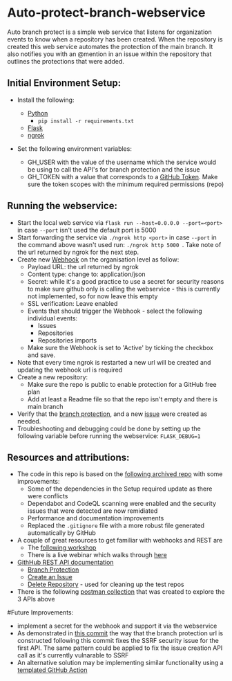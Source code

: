 # Auto-protect-branch-webservice

Auto branch protect is a simple web service that listens for organization events to know when a repository has been created. 
When the repository is created this web service automates the protection of the main branch. It also notifies you with an @mention in an issue within the repository that outlines the protections that were added.

## Initial Environment Setup:
- Install the following:
    - [Python](https://www.python.org/downloads/)
        - `pip install -r requirements.txt`
    - [Flask](https://flask.palletsprojects.com/en/2.2.x/installation/)
    - [ngrok](https://ngrok.com/download)

- Set the following environment variables:
    - GH_USER with the value of the username which the service would be using to call the API's for branch protection and the issue
    - GH_TOKEN  with a value that corresponds to a [GitHub Token](https://docs.github.com/en/authentication/keeping-your-account-and-data-secure/creating-a-personal-access-token).
Make sure the token scopes with the minimum required permissions (repo)



## Running the webservice:
- Start the local web service via `flask run --host=0.0.0.0 --port=<port>` in case `--port` isn't used the default port is 5000
- Start forwarding the service via `./ngrok http <port>` in case `--port` in the command above wasn't used run: `./ngrok http 5000 `. Take note of the url returned by ngrok for the next step.
- Create new [Webhook](https://docs.github.com/en/developers/webhooks-and-events/webhooks/about-webhooks) on the organisation level as follow:
    - Payload URL: the url returned by ngrok
    - Content type: change to: application/json
    - Secret: while it's a good practice to use a secret for security reasons to make sure github only is calling the webservice - this is currently not implemented, so for now leave this empty
    - SSL verification: Leave enabled
    - Events that should trigger the Webhook - select the following individual events:
        - Issues
        - Repositories
        - Repositories imports
    - Make sure the Webhook is set to 'Active' by ticking the checkbox and save.
- Note that every time ngrok is restarted a new url will be created and updating the webhook url is required
- Create a new repository:
    - Make sure the repo is public to enable protection for a GitHub free plan
    - Add at least a Readme file so that the repo isn't empty and there is main branch
- Verify that the [branch protection](https://docs.github.com/en/repositories/configuring-branches-and-merges-in-your-repository/defining-the-mergeability-of-pull-requests/managing-a-branch-protection-rule), and a new [issue](https://docs.github.com/en/issues/tracking-your-work-with-issues/about-issues) were created as needed.
- Troubleshooting and debugging could be done by setting up the following variable before running the webservice: `FLASK_DEBUG=1`

## Resources and attributions:
- The code in this repo is based on the [following archived repo](https://github.com/zkoppert/Auto-branch-protect/blob/main/README.md) with some improvements:
    - Some of the dependencies in the Setup required update as there were conflicts
    - Dependabot and CodeQL scanning were enabled and the security issues that were detected are now remidiated
    - Performance and documentation improvements
    - Replaced the `.gitignore` file with a more robust file generated automatically by GitHub
- A couple of great resources to get familiar with webhooks and REST are
    - The [following workshop](https://github.com/githubsatelliteworkshops/webhooks-with-rest)
    - There is a live webinar which walks through [here](https://www.youtube.com/watch?v=wcxOJq9YemE)
- [GithHub REST API documentation](https://docs.github.com/en/rest?apiVersion=2022-11-28)
    - [Branch Protection](https://docs.github.com/en/rest/branches/branch-protection?apiVersion=2022-11-28)
    - [Create an Issue](https://docs.github.com/en/rest/issues/issues?apiVersion=2022-11-28#create-an-issue)
    - [Delete Repository](https://docs.github.com/en/rest/issues/issues?apiVersion=2022-11-28#create-an-issue) - used for cleaning up the test repos
- There is the following [postman collection](https://github.com/nir-gh-explore/GH-PostmanCollection) that was created to explore the 3 APIs above

#Future Improvements:
- implement a secret for the webhook and support it via the webservice
- As demonstrated in [this commit](https://github.com/nir-gh-explore/auto-protect-branch-webservice/commit/c422b305c6c7764a0b0b6a650acddfe91ca8bcf5) the way that the branch protection url is constructed following this commit fixes the SSRF security issue for the first API. The same pattern could be applied to fix the issue creation API call as it's currently vulnarable to SSRF
- An alternative solution may be implementing similar functionality using a [templated GitHub Action](https://github.com/orgs/community/discussions/25748)
